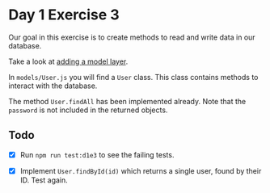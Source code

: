 # Day 1 Exercise 3

Our goal in this exercise is to create methods to read and write data in our
database.

Take a look at
[adding a model layer](https://tech-docs.corndel.com/express/adding-a-model-layer.html).

In `models/User.js` you will find a `User` class. This class contains methods to
interact with the database.

The method `User.findAll` has been implemented already. Note that the `password`
is not included in the returned objects.

## Todo

- [x] Run `npm run test:d1e3` to see the failing tests.

- [x] Implement `User.findById(id)` which returns a single user, found by their
      ID. Test again.
